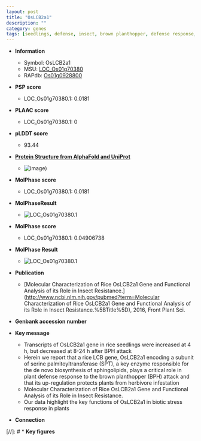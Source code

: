 ```yaml
---
layout: post
title: "OsLCB2a1"
description: ""
category: genes
tags: [seedlings, defense, insect, brown planthopper, defense response, stress, biotic stress, stress response]
---
```


* **Information**  
    + Symbol: OsLCB2a1  
    + MSU: [LOC_Os01g70380](http://rice.plantbiology.msu.edu/cgi-bin/ORF_infopage.cgi?orf=LOC_Os01g70380)  
    + RAPdb: [Os01g0928800](http://rapdb.dna.affrc.go.jp/viewer/gbrowse_details/irgsp1?name=Os01g0928800)  

* **PSP score**  
    + LOC_Os01g70380.1: 0.0181 

* **PLAAC score**  
    + LOC_Os01g70380.1: 0 

* **pLDDT score**
    + 93.44

* **[Protein Structure from AlphaFold and UniProt](https://www.uniprot.org/uniprotkb/Q5JK39/entry#structure)**
    + ![image](https://ricepsp.github.io/images/Q5/AF-Q5JK39-F1.png))

* **MolPhase score**
    + LOC_Os01g70380.1: 0.0181

* **MolPhaseResult**
    + ![LOC_Os01g70380.1](https://ricepsp.github.io/pictures/LOC_Os01g/LOC_Os01g70380.1.png)

* **MolPhase score**
    + LOC_Os01g70380.1: 0.04906738

* **MolPhase Result**
    + ![LOC_Os01g70380.1](https://304243504.github.io/Pictures/LOC_Os01g/LOC_Os01g70380.1.png)

* **Publication**  
    + [Molecular Characterization of Rice OsLCB2a1 Gene and Functional Analysis of its Role in Insect Resistance.](http://www.ncbi.nlm.nih.gov/pubmed?term=Molecular Characterization of Rice OsLCB2a1 Gene and Functional Analysis of its Role in Insect Resistance.%5BTitle%5D), 2016, Front Plant Sci.

* **Genbank accession number**  

* **Key message**  
    + Transcripts of OsLCB2a1 gene in rice seedlings were increased at 4 h, but decreased at 8-24 h after BPH attack
    + Herein we report that a rice LCB gene, OsLCB2a1 encoding a subunit of serine palmitoyltransferase (SPT), a key enzyme responsible for the de novo biosynthesis of sphingolipids, plays a critical role in plant defense response to the brown planthopper (BPH) attack and that its up-regulation protects plants from herbivore infestation
    + Molecular Characterization of Rice OsLCB2a1 Gene and Functional Analysis of its Role in Insect Resistance.
    + Our data highlight the key functions of OsLCB2a1 in biotic stress response in plants

* **Connection**  

[//]: # * **Key figures**  


